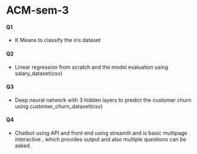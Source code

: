 # ACM-sem-3

#### Q1

- K Means to classify the iris dataset

#### Q2

- Linear regression from scratch and the model evaluation using salary_dataset(csv)

#### Q3

- Deep neural network with 3 hidden layers to predict the customer churn using customer_churn_dataset(csv)

#### Q4

- Chatbot using API and front end using streamlit and is basic multipage interactive , which provides output and also multiple questions can be asked.
